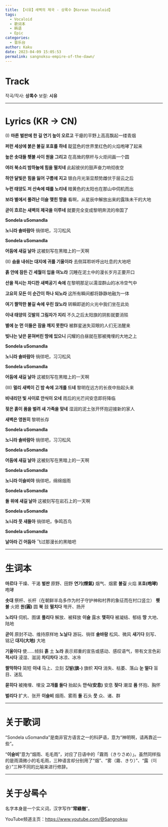 ```yaml
---
title: 【시유】새벽의 제국 - 상록수【Korean Vocaloid】
tags:
  - Vocaloid
  - 歌词本
  - 韩语
  - Epic
categories:
  - 音乐台
author: Kaku
date: 2023-04-09 15:05:53
permalink: sangnoksu-empire-of-the-dawn/
---
```


# Track

<lite-youtube videoid="QoTQx3h4yQI"></lite-youtube>

작곡/작사: **상록수**
보컬: **시유**

<!--more-->

---

# Lyrics (KR → CN)

(I)
**마른 벌판에 한 길 연기 높이 오르고**
干瘪的平野上高高飘起一缕青烟

**퍼런 세상에 붉은 불길 포효를 하네**
靛蓝色的世界里红色的火焰咆哮了起来

**높은 솟대들 횃불 사이 원을 그리고**
在高耸的祭杆与火炬间画一个圆

**여러 북소리 밤하늘에 힘을 떨치네**
此起彼伏的鼓声奋力响彻夜空

**하얀 달빛은 힘을 잃어 구름에 지고**
银白月光渐显颓势雌伏于层云之后

**누런 태양도 저 산속에 때를 노리네**
暗黄色的太阳也在那山中伺机而出

**보라 별에서 풀려난 이슬 맺힌 땅을**
看啊，从星辰中解放出来的露珠未干的大地

**곧이 흐르는 새벽의 제국을 이루네**
就要完全变成黎明奔流的帝国了

**Sondela uSomandla**

**노니라 솔바람아**
徜徉吧，习习松风

**Sondela uSomandla**

**어둠에 새길 날아**
这被刻写在黑暗上的一天啊

(II)
**숨을 내쉬는 대지에 귀를 기울이라**
去侧耳聆听呼出吐息的大地吧

**흙 안에 잠든 긴 세월이 입을 여노라**
沉睡在泥土中的漫长岁月正要开口

**산을 적시는 차디찬 새벽공기 속에**
在黎明那足以濡湿群山的冰冷空气中

**고요히 모든 이 순간이 하나 되노라**
这所有瞬间都将静静地融为一体

**여기 짤막한 불길 속에 우린 앉노라**
转瞬即逝的火光中我们坐在此处

**이내 태양의 깃발의 그림자가 지리**
不久之后太阳旗的阴影就要消殒

**별에 눈 먼 이들은 잠을 깨지 못한다**
被群星迷失双眼的人们无法醒来

**빚나는 낮은 묻혀버린 땅에 있으니**
闪耀的白昼就在那被掩埋的大地之上

**Sondela uSomandla**

**노니라 솔바람아**
徜徉吧，习习松风

**Sondela uSomandla**

**어둠에 새길 날아**
这被刻写在黑暗上的一天啊

(III)
**멀리 새벽이 긴 밤 속에 고개를 드네**
黎明在远方的长夜中抬起头来

**비내리던 빛 사이로 안식이 오네**
雨后的光芒间安息即将降临

**젖은 흙이 품을 벌려 새 가족을 맞네**
湿润的泥土张开怀抱迎接新的家人

**새벽은 영원히**
黎明长存

**Sondela uSomandla**

**노니라 솔바람아**
徜徉吧，习习松风

**Sondela uSomandla**

**어둠에 새길 날아**
这被刻写在黑暗上的一天啊

**Sondela uSomandla**

**노니라 이슬비야**
徜徉吧，绵绵烟雨

**Sondela uSomandla**

**돌 위에 새길 날아**
这被刻写在岩石上的一天啊

**Sondela uSomandla**

**노니라 뭇 새들아**
徜徉吧，争鸣百鸟

**Sondela uSomandla**

**날아라 긴 어둠아**
飞过那漫长的黑暗吧

---

# 生词本

**마르다** 干燥、干渴
**벌판** 原野、田野
**연기(煙氣)** 烟气、烟雾
**불길** 火焰
**포효(咆哮)** 咆哮

**솟대** 祭杆、长杆（在朝鲜半岛多作为村子守护神和村界的象征而在村口竖立）
**횃불** 火把
**원(圓)** 圆
**북** 鼓
**떨치다** 甩开、扬开

**노리다** 伺机、图谋
**풀리다** 解放、被释放
**이슬** 露水
**맺히다** 被凝结、郁结
**땅** 大地、陆地

**곧이** 原封不动、维持原样地
**노닐다** 游玩、徜徉
**솔바람** 松风、微风
**새기다** 刻写、铭记
**대지(大地)** 大地

**기울이다** 使……倾斜
**흙** 土
**노라** 表示郑重的宣告或感动、感叹语气，带有文言色彩
**적시다** 浸湿、滋润
**차디차다** 冰凉、冰冷

**짤막하다** 简短
**이내** 马上、立刻
**깃발(旗-)** 旗帜
**지다** 消失、枯萎、落山
**눈 멀다** 盲目、迷乱

**묻히다** 被掩埋、埋没
**고개를 들다** 抬起头
**안식(安息)** 安息
**젖다** 潮湿
**품** 怀抱、胸怀

**벌리다** 扩大、张开
**이슬비** 烟雨、雾雨
**돌** 石头
**뭇** 众、诸、群

---

# 关于歌词

“Sondela uSomandla”是南非官方语言之一的科萨语，意为“神明啊，请再靠近一些”。

“**이슬비**”意为“烟雨、毛毛雨”，对应了日语中的「霧雨（きりさめ）」。虽然同样指的是雨滴微小的毛毛雨，三种语言却分别用了“烟”、“雾（霧、きり）”、“露（이슬）”三种不同的比喻来进行修辞。

---

# 关于상록수

名字本身是一个实义词，汉字写作“**常綠樹**”。

YouTube频道主页：https://www.youtube.com/@Sangnoksu